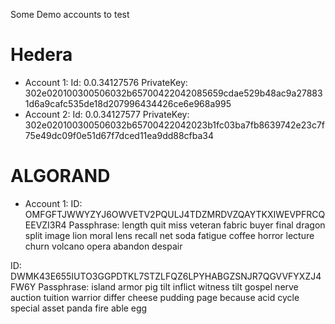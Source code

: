 Some Demo accounts to test

# Hedera
- Account 1: 
Id: 0.0.34127576
PrivateKey: 302e020100300506032b65700422042085659cdae529b48ac9a278831d6a9cafc535de18d207996434426ce6e968a995
- Account 2:
Id: 0.0.34127577
PrivateKey: 302e020100300506032b65700422042023b1fc03ba7fb8639742e23c7f75e49dc09f0e51d67f7dced11ea9dd88cfba34


# ALGORAND
- Account 1:
ID: OMFGFTJWWYZYJ6OWVETV2PQULJ4TDZMRDVZQAYTKXIWEVPFRCQEEVZI3R4
Passphrase: length quit miss veteran fabric buyer final dragon split image lion moral lens recall net soda fatigue coffee horror lecture churn volcano opera abandon despair

ID: DWMK43E655IUTO3GGPDTKL7STZLFQZ6LPYHABGZSNJR7QGVVFYXZJ4FW6Y
Passphrase: island armor pig tilt inflict witness tilt gospel nerve auction tuition warrior differ cheese pudding page because acid cycle special asset panda fire able egg
